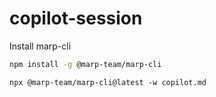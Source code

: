 # copilot-session

Install marp-cli
```bash
npm install -g @marp-team/marp-cli
```

```
npx @marp-team/marp-cli@latest -w copilot.md
```
